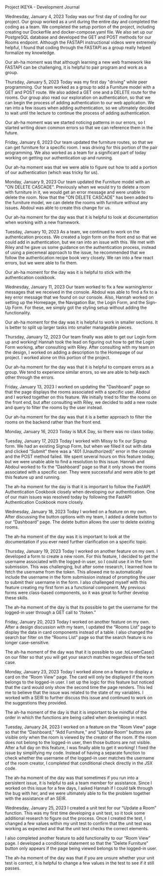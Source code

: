 Project IKEYA - Development Journal

Wednesday, January 4, 2023
Today was our first day of coding for our project. Our group worked as a unit during the entire day and completed the coding as a team. We completed the setup portion of the project, including creating our Dockerfile and docker-compose.yaml file. We also set up our PostgreSQL database and developed the GET and POST methods for our Rooms endpoint. Although the FASTAPI instructional videos were extremely helpful, I found that coding through the FASTAPI as a group really helped formalize my knowledge.

Our ah-ha moment was that although learning a new web framework like FASTAPI can be challenging, it is helpful to pair program and work as a group.

Thursday, January 5, 2023
Today was my first day "driving" while peer programming.  Our team worked as a group to add a Furniture model with a GET and POST route.  We also added a GET one and a DELETE route for the rooms.  Our group also read our exploration on authentication, so that we can begin the process of adding authentication to our web application. We ran into a few issues when adding authentication, so we ultimately decided to wait until the lecture to continue the process of adding authentication.

Our ah-ha moment was we started noticing patterns in our errors, so I started writing down common errors so that we can reference them in the future.

Friday, January 6, 2023
Our team updated the furniture routes, so that we can get furniture for a specific room.  I was driving for this portion of the pair programming. We also worked as a team for a significant part of today working on getting our authentication up and running.  

Our ah-ha moment was that we were able to figure out how to add a portion of our authentication (which was tricky for us).   

Monday, January 9, 2023
Our team updated the Furniture model with an "ON DELETE CASCADE". Previously when we would try to delete a room with furniture in it, we would get an error message and were unable to delete the room.  Now that the "ON DELETE CASCADE" has been added to the furniture model, we can delete the rooms with furniture without any issues.  Abdoul was able to create this change for us.

Our ah-ha moment for the day was that it is helpful to look at documentation when working with a new framework.

Tuesday, January 10, 2023
As a team, we continued to work on the authentication process. We created a login form on the front end so that we could add in authentication, but we ran into an issue with this. We met with Riley and he gave us some guidance on the authentication process, instead of using a piecemeal approach to the issue, he recommended that we follow the authentication recipe book very closely. We ran into a few react errors, but we were able to fix them.

Our ah-ha moment for the day was it is helpful to stick with the authentication cookbook.

Wednesday, January 11, 2023
Our team worked to fix a few warning/error messages that we received in the console.  Abdoul was able to find a fix to a key error message that we found on our console. Also, Hannah worked on setting up the Homepage, the Navigation Bar, the Login Form, and the Sign-Up Form. For these, we simply got the styling setup without adding the functionality.

Our ah-ha moment for the day was it is helpful to work in smaller sections.  It is better to split up larger tasks into smaller manageable pieces.  

Thursday, January 12, 2023
Our team finally was able to get our Login form up and working! Hannah took the lead on figuring out how to get the Login Form working, after consulting with Riley. After consulting with my team on the design, I worked on adding a description to the Homepage of our project. I worked alone on this portion of the project.  

Our ah-ha moment for the day was that it is helpful to compare errors as a group. We tend to experience similar errors, so we are able to help each other through the errors.

Friday, January 13, 2023
I worked on updating the "Dashboard" page so that the page displays the rooms associated with a specific user. Abdoul and I worked together on this feature. We initially tried to filter the rooms on the front end, but after consulting with Riley, we decided to add a new route and query to filter the rooms by the user instead.  

Our ah-ha moment for the day was that it is a better approach to filter the rooms on the backend rather than the front end.

Monday, January 16, 2023
Today is MLK Day, so there was no class today.

Tuesday, January 17, 2023
Today I worked with Missy to fix our Signup form. We had an existing Signup Form, but when we filled it out with data and clicked “Submit” there was a “401 (Unauthorized)” error in the console and the POST method failed.  We spent several hours on this feature today, but we were unable able to find a resolution to this issue.  Hannah and Abdoul worked to fix the “Dashboard” page so that it only shows the rooms associated with a specific user.  They were successful and were able to get this feature up and running. 

The ah-ha moment for the day is that it is important to follow the FastAPI Authentication Cookbook closely when developing our authentication. One of our main issues was resolved today by following the FastAPI Authentication Cookbook more closely.

Wednesday, January 18, 2023
Today I worked on a feature on my own.  After discussing the button options with my team, I added a delete button to our “Dashboard” page.  The delete button allows the user to delete existing rooms.

The ah-ha moment of the day was it is important to look at the documentation if you ever need further clarification on a specific topic.

Thursday, January 19, 2023
Today I worked on another feature on my own.  I developed a form to create a new room.  For this feature, I decided to get the username associated with the logged-in user, so I could use it in the form submission.  This was challenging, but after some research, I learned how to fetch the username from the token.  This allowed me to automatically include the username in the form submission instead of prompting the user to submit their username in the form.  I also challenged myself with this feature creating my first form as a functional component.  My previous forms were class-based components, so it was great to further develop these skills.

The ah-ha moment of the day is that its possible to get the username for the logged-in user through a GET call to “/token.”

Friday, January 20, 2023
Today I worked on another feature on my own.  After a design discussion with my team, I updated the “Rooms List” page to display the data in card components instead of a table.  I also changed the search bar filter on the “Rooms List” page so that the search feature is no longer case-sensitive.

The ah-ha moment of the day was that it is possible to use .toLowerCase() on our filter so that you will get your search matches regardless of the text case.

Monday, January 23, 2023
Today I worked alone on a feature to display a card on the “Room View” page.   The card will only be displayed if the room belongs to the logged-in user.  I set up the logic for this feature but noticed that the card would only show the second time the page renders.  This led me to believe that the issue was related to the state of my variables.  I worked with a SEIR to further discuss this issue and continued to work on the suggestions they provided.

The ah-ha moment of the day is that it is important to be mindful of the order in which the functions are being called when developing in react.

Tuesday, January 24, 2023
I worked on a feature on the "Room View" page so that the “Dashboard,” “Add Furniture,” and “Update Room” buttons are visible only when the room is viewed by the creator of the room.  If the room does not belong to the logged-in user, then those buttons are not visible.  After a full day on this feature, I was finally able to get it working!  I fixed the issue by simplifying my code.  Instead of having a separate function to check whether the username of the logged-in user matches the username of the room creator, I completed that conditional check directly in the JSX code.

The ah-ha moment of the day was that sometimes if you run into a persistent issue, it is helpful to ask a team member for assistance.  Since I worked on this issue for a few days, I asked Hannah if I could talk through the bug with her, and we were ultimately able to fix the problem together with the assistance of an SEIR.  

Wednesday, January 25, 2023
I created a unit test for our “Update a Room” function.  This was my first time developing a unit test, so it took some additional research to figure out the process.  Once I created the test, I changed a few values within my unit test to confirm that the unit test was working as expected and that the unit test checks the correct elements. 

I also completed another feature to add functionality to our “Room View” page.  I developed a conditional statement so that the “Delete Furniture” button only appears if the page being viewed belongs to the logged-in user.  

The ah-ha moment of the day was that if you are unsure whether your unit test is correct, it is helpful to change a few values in the test to see if it still passes.  